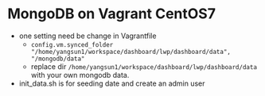 # MongoDB on Vagrant CentOS7

- one setting need be change in Vagrantfile
  - `config.vm.synced_folder "/home/yangsun1/workspace/dashboard/lwp/dashboard/data", "/mongodb/data"`
  - replace dir `/home/yangsun1/workspace/dashboard/lwp/dashboard/data` with your own mongodb data.
- init_data.sh is for seeding date and create an admin user
